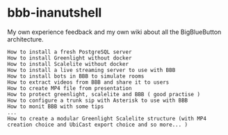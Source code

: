 # bbb-inanutshell
My own experience feedback and my own wiki about all the BigBlueButton architecture.

```
How to install a fresh PostgreSQL server
How to install Greenlight without docker
How to install Scalelite without docker
How to install a live streaming server to use with BBB
How to install bots in BBB to simulate rooms
How to extract videos from BBB and share it to users
How to create MP4 file from presentation
How to protect greenlight, scalelite and BBB ( good practise )
How to configure a trunk sip with Asterisk to use with BBB
How to monit BBB with some tips
...
How to create a modular Greenlight Scalelite structure (with MP4 creation choice and UbiCast export choice and so more... )
```
